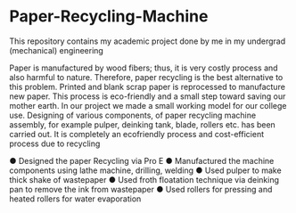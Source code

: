 # Paper-Recycling-Machine
This repository contains my academic project done by me in my undergrad (mechanical) engineering

Paper is manufactured by wood fibers; thus, it is very costly process and also harmful to nature. Therefore, paper recycling is the best alternative to this problem. Printed and blank scrap paper is reprocessed to manufacture new paper. This process is eco-friendly and a small step toward saving our mother earth. In our project we made a small working model for our college use. Designing of various components, of paper recycling machine assembly, for example pulper, deinking tank, blade, rollers etc. has been carried out. It is completely an ecofriendly process and cost-efficient process due to recycling

●	Designed the paper Recycling via Pro E
●	Manufactured the machine components using lathe machine, drilling, welding
●	Used pulper to make thick shake of wastepaper
●	Used froth floatation technique via deinking pan to remove the ink from wastepaper
●	Used rollers for pressing and heated rollers for water evaporation
